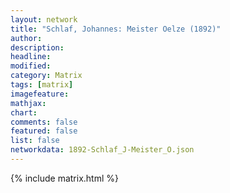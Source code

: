 ```yaml
---
layout: network
title: "Schlaf, Johannes: Meister Oelze (1892)"
author:
description:
headline:
modified:
category: Matrix
tags: [matrix]
imagefeature: 
mathjax: 
chart: 
comments: false
featured: false
list: false
networkdata: 1892-Schlaf_J-Meister_O.json
---
```

{% include matrix.html %}
